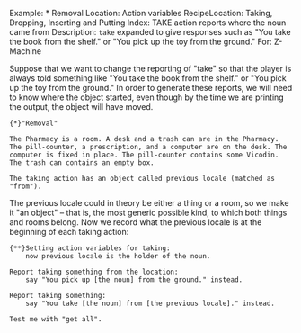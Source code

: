 Example: * Removal
Location: Action variables
RecipeLocation: Taking, Dropping, Inserting and Putting
Index: TAKE action reports where the noun came from
Description: ``take`` expanded to give responses such as "You take the book from the shelf." or "You pick up the toy from the ground."
For: Z-Machine

  
Suppose that we want to change the reporting of "take" so that the player is always told something like "You take the book from the shelf." or "You pick up the toy from the ground." In order to generate these reports, we will need to know where the object started, even though by the time we are printing the output, the object will have moved.

  

``` inform7
{*}"Removal"

The Pharmacy is a room. A desk and a trash can are in the Pharmacy. The pill-counter, a prescription, and a computer are on the desk. The computer is fixed in place. The pill-counter contains some Vicodin. The trash can contains an empty box.

The taking action has an object called previous locale (matched as "from").
```

  
The previous locale could in theory be either a thing or a room, so we make it "an object" – that is, the most generic possible kind, to which both things and rooms belong. Now we record what the previous locale is at the beginning of each taking action:

  

``` inform7
{**}Setting action variables for taking:
	now previous locale is the holder of the noun.

Report taking something from the location:
	say "You pick up [the noun] from the ground." instead.

Report taking something:
	say "You take [the noun] from [the previous locale]." instead.

Test me with "get all".
```

